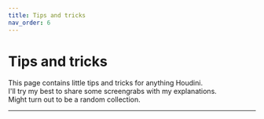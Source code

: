 ```yaml
---
title: Tips and tricks
nav_order: 6
---
```


# Tips and tricks
This page contains little tips and tricks for anything Houdini. <br>
I'll try my best to share some screengrabs with my explanations. <br>
Might turn out to be a random collection. <br>

---